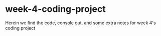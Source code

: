 # week-4-coding-project
Herein we find the code, console out, and some extra notes for week 4's coding project
